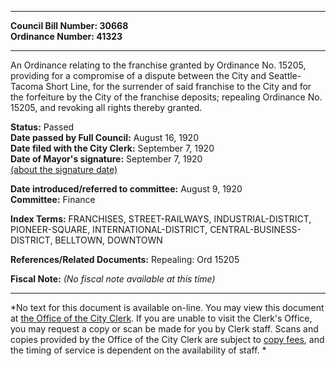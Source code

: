* * * * *  
  
**Council Bill Number: [](#h0)[](#h2)30668**   
**Ordinance Number: 41323**  
  
* * * * *  
  
An Ordinance relating to the franchise granted by Ordinance No. 15205, providing for a compromise of a dispute between the City and Seattle-Tacoma Short Line, for the surrender of said franchise to the City and for the forfeiture by the City of the franchise deposits; repealing Ordinance No. 15205, and revoking all rights thereby granted.  
  
**Status:** Passed   
**Date passed by Full Council:** August 16, 1920   
**Date filed with the City Clerk:** September 7, 1920   
**Date of Mayor's signature:** September 7, 1920   
[(about the signature date)](/~public/approvaldate.htm)   
  
  
**Date introduced/referred to committee:** August 9, 1920   
**Committee:** Finance   
  
**Index Terms:** FRANCHISES, STREET-RAILWAYS, INDUSTRIAL-DISTRICT, PIONEER-SQUARE, INTERNATIONAL-DISTRICT, CENTRAL-BUSINESS-DISTRICT, BELLTOWN, DOWNTOWN  
  
**References/Related Documents:** Repealing: Ord 15205  
  
**Fiscal Note:** *(No fiscal note available at this time)*  
  
* * * * *  
  
*No text for this document is available on-line. You may view this document at [the Office of the City Clerk](http://www.seattle.gov/leg/clerk/contactUs.htm). If you are unable to visit the Clerk's Office, you may request a copy or scan be made for you by Clerk staff. Scans and copies provided by the Office of the City Clerk are subject to [copy fees](http://clerk.seattle.gov/~public/clerkfees.htm), and the timing of service is dependent on the availability of staff. *  
  
  
